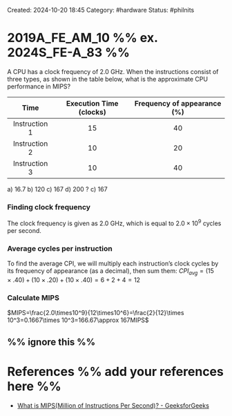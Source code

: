 Created: 2024-10-20 18:45
Category: #hardware 
Status: #philnits



# 2019A_FE_AM_10 %% ex. 2024S_FE-A_83 %%

A CPU has a clock frequency of 2.0 GHz. When the instructions consist of three types, as shown in the table below, what is the approximate CPU performance in MIPS?

|     Time      | Execution Time (clocks) | Frequency of appearance ($\%$) |
| :-----------: | :---------------------: | :----------------------------: |
| Instruction 1 |           15            |               40               |
| Instruction 2 |           10            |               20               |
| Instruction 3 |           10            |               40               |
a) 16.7 
b) 120 
c) 167 
d) 200
? 
c) 167 

### Finding clock frequency
The clock frequency is given as 2.0 GHz, which is equal to $2.0\times 10^9$ cycles per second.

### Average cycles per instruction
To find the average CPI, we will multiply each instruction’s clock cycles by its frequency of appearance (as a decimal), then sum them:
$CPI_{avg}=(15\times.40)+(10\times.20)+(10\times.40)=6+2+4=12$

### Calculate MIPS
$MIPS=\frac{2.0\times10^9}{12\times10^6}=\frac{2}{12}\times 10^3=0.1667\times 10^3=166.67\approx 167MIPS$

%% ignore this %%
---









# References %% add your references here %%
- [What is MIPS(Million of Instructions Per Second)? - GeeksforGeeks](https://www.geeksforgeeks.org/what-is-mipsmillion-of-instructions-per-second/)